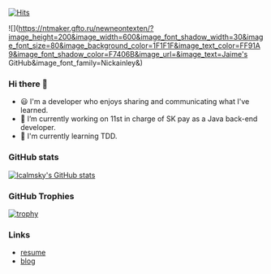 [![Hits](https://hits.seeyoufarm.com/api/count/incr/badge.svg?url=https%3A%2F%2Fgithub.com%2Flcalmsky%2Fhit-counter&count_bg=%2379C83D&title_bg=%23555555&icon=&icon_color=%23E7E7E7&title=hits&edge_flat=true)]()

![](https://ntmaker.gfto.ru/newneontexten/?image_height=200&image_width=600&image_font_shadow_width=30&image_font_size=80&image_background_color=1F1F1F&image_text_color=FF91A9&image_font_shadow_color=F7406B&image_url=&image_text=Jaime's GitHub&image_font_family=Nickainley&)

### Hi there 👋
- :smiley: I'm a developer who enjoys sharing and communicating what I've learned.
- 🔭 I’m currently working on 11st in charge of SK pay as a Java back-end developer.
- 🌱 I'm currently learning TDD.

[//]: <> "dark, radical, merko, gruvbox, tokyonight, onedark, cobalt, synthwave, highcontrast, dracula"

[//]: <> "[![Top Languages](https://github-readme-stats.vercel.app/api/top-langs?username=lcalmsky&layout=compact)]()"

### GitHub stats
[![lcalmsky's GitHub stats](https://github-readme-stats.vercel.app/api?username=lcalmsky&theme=highcontrast&count_private=true&show_icons=true&include_all_commits=true)]()

### GitHub Trophies
[![trophy](https://github-profile-trophy.vercel.app/?username=lcalmsky)](https://github.com/lcalmsky)


[//]: <> "![Java](https://img.shields.io/badge/-Java-black?logo=java&style=social)"
[//]: <> "![Spring](https://img.shields.io/badge/-Spring%20Framework-black?logo=spring&style=social)"
[//]: <> "![MySQL](https://img.shields.io/badge/-MySQL-black?logo=mysql&style=social)"
[//]: <> "![Git](https://img.shields.io/badge/-Git-black?logo=git&style=social)"
[//]: <> "![GitHub](https://img.shields.io/badge/-GitHub-black?logo=github&style=social)"


### Links
* [resume](https://lcalmsky.github.io/resume/)
* [blog](https://jaime-note.tistory.com/)
